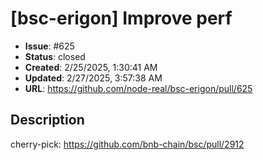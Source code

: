 # [bsc-erigon] Improve perf

- **Issue**: #625
- **Status**: closed
- **Created**: 2/25/2025, 1:30:41 AM
- **Updated**: 2/27/2025, 3:57:38 AM
- **URL**: https://github.com/node-real/bsc-erigon/pull/625

## Description

cherry-pick: https://github.com/bnb-chain/bsc/pull/2912